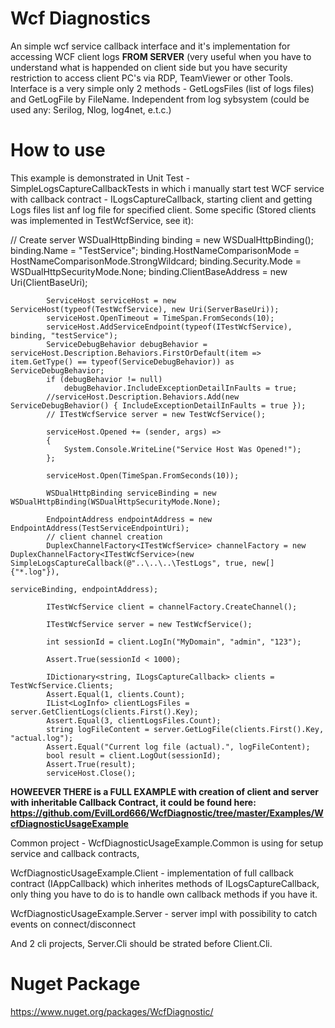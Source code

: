 # Wcf Diagnostics
An simple wcf service callback interface and it's implementation for accessing WCF client logs **FROM SERVER** (very useful when you have to understand what is happended on client side but you have security restriction to access client PC's via RDP, TeamViewer or other Tools.
Interface is a very simple only 2 methods - GetLogsFiles (list of logs files) and GetLogFile by FileName. Independent from log sybsystem (could be used any: Serilog, Nlog, log4net, e.t.c.)

# How to use
This example is demonstrated in Unit Test - SimpleLogsCaptureCallbackTests in which i manually start test WCF service with callback contract - ILogsCaptureCallback, starting client and getting Logs files list anf log file for specified client. Some specific (Stored clients was implemented in TestWcfService, see it):

// Create server
            WSDualHttpBinding binding = new WSDualHttpBinding();
            binding.Name = "TestService";
            binding.HostNameComparisonMode = HostNameComparisonMode.StrongWildcard;
            binding.Security.Mode = WSDualHttpSecurityMode.None;
            binding.ClientBaseAddress = new Uri(ClientBaseUri);

            ServiceHost serviceHost = new ServiceHost(typeof(TestWcfService), new Uri(ServerBaseUri));
            serviceHost.OpenTimeout = TimeSpan.FromSeconds(10);
            serviceHost.AddServiceEndpoint(typeof(ITestWcfService), binding, "testService");
            ServiceDebugBehavior debugBehavior = serviceHost.Description.Behaviors.FirstOrDefault(item => item.GetType() == typeof(ServiceDebugBehavior)) as ServiceDebugBehavior;
            if (debugBehavior != null)
                debugBehavior.IncludeExceptionDetailInFaults = true;
            //serviceHost.Description.Behaviors.Add(new ServiceDebugBehavior() { IncludeExceptionDetailInFaults = true });
            // ITestWcfService server = new TestWcfService();
            
            serviceHost.Opened += (sender, args) =>
            {
                System.Console.WriteLine("Service Host Was Opened!");
            };
            
            serviceHost.Open(TimeSpan.FromSeconds(10));
            
            WSDualHttpBinding serviceBinding = new WSDualHttpBinding(WSDualHttpSecurityMode.None);
            
            EndpointAddress endpointAddress = new EndpointAddress(TestServiceEndpointUri);
            // client channel creation
            DuplexChannelFactory<ITestWcfService> channelFactory = new DuplexChannelFactory<ITestWcfService>(new SimpleLogsCaptureCallback(@"..\..\..\TestLogs", true, new[] {"*.log"}),
                                                                                                             serviceBinding, endpointAddress);
            
            ITestWcfService client = channelFactory.CreateChannel();
            
            ITestWcfService server = new TestWcfService();

            int sessionId = client.LogIn("MyDomain", "admin", "123");

            Assert.True(sessionId < 1000);

            IDictionary<string, ILogsCaptureCallback> clients = TestWcfService.Clients;
            Assert.Equal(1, clients.Count);
            IList<LogInfo> clientLogsFiles = server.GetClientLogs(clients.First().Key);
            Assert.Equal(3, clientLogsFiles.Count);
            string logFileContent = server.GetLogFile(clients.First().Key, "actual.log");
            Assert.Equal("Current log file (actual).", logFileContent);
            bool result = client.LogOut(sessionId);
            Assert.True(result);
            serviceHost.Close();

**HOWEEVER THERE is a FULL EXAMPLE with creation of client and server with inheritable Callback Contract, it could be found here:
https://github.com/EvilLord666/WcfDiagnostic/tree/master/Examples/WcfDiagnosticUsageExample**

Common project - WcfDiagnosticUsageExample.Common is using for setup service and callback contracts,

WcfDiagnosticUsageExample.Client - implementation of full callback contract (IAppCallback) which inherites methods of ILogsCaptureCallback, only thing you have to do is to handle own callback methods if you have it.

WcfDiagnosticUsageExample.Server - server impl with possibility to catch events on connect/disconnect

And 2 cli projects, Server.Cli should be strated before Client.Cli.

# Nuget Package
https://www.nuget.org/packages/WcfDiagnostic/
